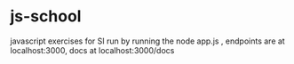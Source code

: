 # js-school
javascript exercises for SI
run by running the node app.js , endpoints are at localhost:3000, docs at localhost:3000/docs
